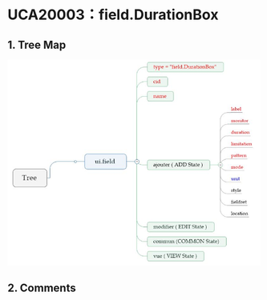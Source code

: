 # UCA20003：field.DurationBox

## 1. Tree Map

![](/engine/spec/component/img/field-003-01.JPG)

## 2. Comments






